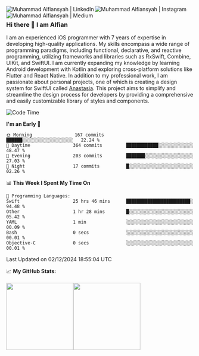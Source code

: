 [<img align="left" alt="Muhammad Alfiansyah | LinkedIn" src="https://camo.githubusercontent.com/dbffc0d31f25ffd8a78aef1eb26cd3a9bbd77b70e6ca9f0a1984e795fa75047c/68747470733a2f2f696d672e736869656c64732e696f2f62616467652f2d4c696e6b6564496e2d3065373661383f7374796c653d666c61742d737175617265266c6f676f3d4c696e6b6564696e266c6f676f436f6c6f723d7768697465" />][linkedin]
[<img align="left" alt="Muhammad Alfiansyah | Instagram" src="https://camo.githubusercontent.com/45b2b8c9391859f2c2698835c9c057fa17adc66be33f882c3f216ec2ea3dfd4f/68747470733a2f2f696d672e736869656c64732e696f2f62616467652f2d496e7374616772616d2d6534343035663f7374796c653d666c61742d737175617265266c6f676f3d496e7374616772616d266c6f676f436f6c6f723d7768697465" />][instagram]
[<img align="left" alt="Muhammad Alfiansyah | Medium" src="https://camo.githubusercontent.com/00a2e1b739834e1c24dc21096b93538f633a744152498c19cf6623e1f0d64e27/68747470733a2f2f696d672e736869656c64732e696f2f62616467652f6d656469756d2d2532333132313030452e7376673f267374796c653d666f722d737175617265266c6f676f3d6d656469756d266c6f676f436f6c6f723d7768697465" />][medium]
</br>

### Hi there 👋 I am Alfian
I am an experienced iOS programmer with 7 years of expertise in developing high-quality applications. My skills encompass a wide range of programming paradigms, including functional, declarative, and reactive programming, utilizing frameworks and libraries such as RxSwift, Combine, UIKit, and SwiftUI. I am currently expanding my knowledge by learning Android development with Kotlin and exploring cross-platform solutions like Flutter and React Native. In addition to my professional work, I am passionate about personal projects, one of which is creating a design system for SwiftUI called [Anastasia](https://github.com/alfian0/Anastasia). This project aims to simplify and streamline the design process for developers by providing a comprehensive and easily customizable library of styles and components.

<!--START_SECTION:waka-->
![Code Time](http://img.shields.io/badge/Code%20Time-417%20hrs%2044%20mins-blue)

**I'm an Early 🐤** 

```text
🌞 Morning                167 commits         ██████░░░░░░░░░░░░░░░░░░░   22.24 % 
🌆 Daytime                364 commits         ████████████░░░░░░░░░░░░░   48.47 % 
🌃 Evening                203 commits         ███████░░░░░░░░░░░░░░░░░░   27.03 % 
🌙 Night                  17 commits          █░░░░░░░░░░░░░░░░░░░░░░░░   02.26 % 
```


📊 **This Week I Spent My Time On** 

```text
💬 Programming Languages: 
Swift                    25 hrs 46 mins      ████████████████████████░   94.48 % 
Other                    1 hr 28 mins        █░░░░░░░░░░░░░░░░░░░░░░░░   05.42 % 
YAML                     1 min               ░░░░░░░░░░░░░░░░░░░░░░░░░   00.09 % 
Bash                     0 secs              ░░░░░░░░░░░░░░░░░░░░░░░░░   00.01 % 
Objective-C              0 secs              ░░░░░░░░░░░░░░░░░░░░░░░░░   00.01 % 
```


 Last Updated on 02/12/2024 18:55:04 UTC
<!--END_SECTION:waka-->

<div>📈 <strong>My GitHub Stats:</strong></div>
</br>
<div style="display:flex;">
 <img height="180em" src="https://github-readme-stats.vercel.app/api?username=alfian0&theme=light&hide_border=false&include_all_commits=false&count_private=false" />
 <img height="180em" src="https://github-readme-stats.vercel.app/api/top-langs/?username=alfian0&theme=light&hide_border=false&include_all_commits=false&count_private=false&layout=compact" />
</div>

[linkedin]: https://linkedin.com/in/alfian0
[instagram]: https://www.instagram.com/_alfian0_/
[medium]: https://medium.com/@alpiopio
